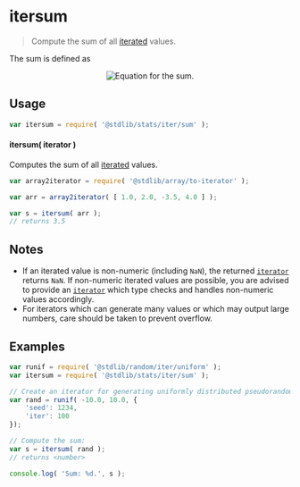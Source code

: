 <!--

@license Apache-2.0

Copyright (c) 2019 The Stdlib Authors.

Licensed under the Apache License, Version 2.0 (the "License");
you may not use this file except in compliance with the License.
You may obtain a copy of the License at

   http://www.apache.org/licenses/LICENSE-2.0

Unless required by applicable law or agreed to in writing, software
distributed under the License is distributed on an "AS IS" BASIS,
WITHOUT WARRANTIES OR CONDITIONS OF ANY KIND, either express or implied.
See the License for the specific language governing permissions and
limitations under the License.

-->

# itersum

> Compute the sum of all [iterated][mdn-iterator-protocol] values.

<section class="intro">

The sum is defined as

<!-- <equation class="equation" label="eq:sum" align="center" raw="s = \sum_{i=0}^{n-1} x_i" alt="Equation for the sum."> -->

<div class="equation" align="center" data-raw-text="s = \sum_{i=0}^{n-1} x_i" data-equation="eq:sum">
    <img src="https://cdn.jsdelivr.net/gh/stdlib-js/stdlib@e7ac225deb396ee6d2b4d5fc1a2faa645582349f/lib/node_modules/@stdlib/stats/iter/sum/docs/img/equation_sum.svg" alt="Equation for the sum.">
    <br>
</div>

<!-- </equation> -->

</section>

<!-- /.intro -->

<!-- Package usage documentation. -->

<section class="usage">

## Usage

```javascript
var itersum = require( '@stdlib/stats/iter/sum' );
```

#### itersum( iterator )

Computes the sum of all [iterated][mdn-iterator-protocol] values.

```javascript
var array2iterator = require( '@stdlib/array/to-iterator' );

var arr = array2iterator( [ 1.0, 2.0, -3.5, 4.0 ] );

var s = itersum( arr );
// returns 3.5
```

</section>

<!-- /.usage -->

<!-- Package usage notes. Make sure to keep an empty line after the `section` element and another before the `/section` close. -->

<section class="notes">

## Notes

-   If an iterated value is non-numeric (including `NaN`), the returned [`iterator`][mdn-iterator-protocol] returns `NaN`. If non-numeric iterated values are possible, you are advised to provide an [`iterator`][mdn-iterator-protocol] which type checks and handles non-numeric values accordingly.
-   For iterators which can generate many values or which may output large numbers, care should be taken to prevent overflow.

</section>

<!-- /.notes -->

<!-- Package usage examples. -->

<section class="examples">

## Examples

<!-- eslint no-undef: "error" -->

```javascript
var runif = require( '@stdlib/random/iter/uniform' );
var itersum = require( '@stdlib/stats/iter/sum' );

// Create an iterator for generating uniformly distributed pseudorandom numbers:
var rand = runif( -10.0, 10.0, {
    'seed': 1234,
    'iter': 100
});

// Compute the sum:
var s = itersum( rand );
// returns <number>

console.log( 'Sum: %d.', s );
```

</section>

<!-- /.examples -->

<!-- Section to include cited references. If references are included, add a horizontal rule *before* the section. Make sure to keep an empty line after the `section` element and another before the `/section` close. -->

<section class="references">

</section>

<!-- /.references -->

<!-- Section for all links. Make sure to keep an empty line after the `section` element and another before the `/section` close. -->

<section class="links">

[mdn-iterator-protocol]: https://developer.mozilla.org/en-US/docs/Web/JavaScript/Reference/Iteration_protocols#The_iterator_protocol

</section>

<!-- /.links -->
